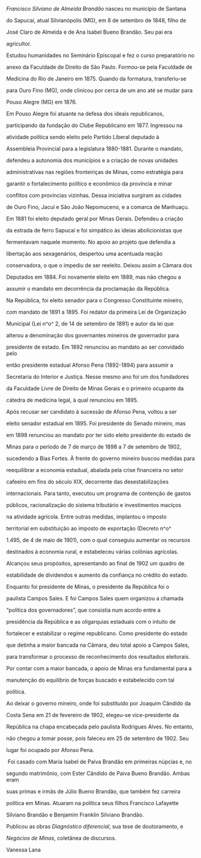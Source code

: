 

*Francisco Silviano de Almeida Brandão* nasceu no município de Santana

do Sapucaí, atual Silvianópolis (MG), em 8 de setembro de 1848, filho de

José Claro de Almeida e de Ana Isabel Bueno Brandão. Seu pai era

agricultor.



Estudou humanidades no Seminário Episcopal e fez o curso preparatório no

anexo da Faculdade de Direito de São Paulo. Formou-se pela Faculdade de

Medicina do Rio de Janeiro em 1875. Quando da formatura, transferiu-se

para Ouro Fino (MG), onde clinicou por cerca de um ano até se mudar para

Pouso Alegre (MG) em 1876.



Em Pouso Alegre foi atuante na defesa dos ideais republicanos,

participando da fundação do Clube Republicano em 1877. Ingressou na

atividade política sendo eleito pelo Partido Liberal deputado à

Assembleia Provincial para a legislatura 1880-1881. Durante o mandato,

defendeu a autonomia dos municípios e a criação de novas unidades

administrativas nas regiões fronteiriças de Minas, como estratégia para

garantir o fortalecimento político e econômico da província e minar

conflitos com províncias vizinhas. Dessa iniciativa surgiram as cidades

de Ouro Fino, Jacuí e São João Nepomuceno, e a comarca de Manhuaçu.



Em 1881 foi eleito deputado geral por Minas Gerais. Defendeu a criação

da estrada de ferro Sapucaí e foi simpático às ideias abolicionistas que

fermentavam naquele momento. No apoio ao projeto que defendia a

libertação aos sexagenários, despertou uma acentuada reação

conservadora, o que o impediu de ser reeleito. Deixou assim a Câmara dos

Deputados em 1884. Foi novamente eleito em 1889, mas não chegou a

assumir o mandato em decorrência da proclamação da República.



Na República, foi eleito senador para o Congresso Constituinte mineiro,

com mandato de 1891 a 1895. Foi redator da primeira Lei de Organização

Municipal (Lei n^o^ 2, de 14 de setembro de 1891) e autor da lei que

alterou a denominação dos governantes mineiros de governador para

presidente de estado. Em 1892 renunciou ao mandato ao ser convidado pelo

então presidente estadual Afonso Pena (1892-1894) para assumir a

Secretaria do Interior e Justiça. Nesse mesmo ano foi um dos fundadores

da Faculdade Livre de Direito de Minas Gerais e o primeiro ocupante da

cátedra de medicina legal, à qual renunciou em 1895.



Após recusar ser candidato à sucessão de Afonso Pena, voltou a ser

eleito senador estadual em 1895. Foi presidente do Senado mineiro, mas

em 1898 renunciou ao mandato por ter sido eleito presidente do estado de

Minas para o período de 7 de março de 1898 a 7 de setembro de 1902,

sucedendo a Bias Fortes. À frente do governo mineiro buscou medidas para

reequilibrar a economia estadual, abalada pela crise financeira no setor

cafeeiro em fins do século XIX, decorrente das desestabilizações

internacionais. Para tanto, executou um programa de contenção de gastos

públicos, racionalização do sistema tributário e investimentos maciços

na atividade agrícola. Entre outras medidas, implantou o imposto

territorial em substituição ao imposto de exportação (Decreto n^o^

1.495, de 4 de maio de 1901), com o qual conseguiu aumentar os recursos

destinados à economia rural, e estabeleceu várias colônias agrícolas.

Alcançou seus propósitos, apresentando ao final de 1902 um quadro de

estabilidade de dividendos e aumento da confiança no crédito do estado.



Enquanto foi presidente de Minas, o presidente da República foi o

paulista Campos Sales. E foi Campos Sales quem organizou a chamada

“política dos governadores”, que consistia num acordo entre a

presidência da República e as oligarquias estaduais com o intuito de

fortalecer e estabilizar o regime republicano. Como presidente do estado

que detinha a maior bancada na Câmara, deu total apoio a Campos Sales,

para transformar o processo de reconhecimento dos resultados eleitorais.

Por contar com a maior bancada, o apoio de Minas era fundamental para a

manutenção do equilíbrio de forças buscado e estabelecido com tal

política.



Ao deixar o governo mineiro, onde foi substituído por Joaquim Cândido da

Costa Sena em 21 de fevereiro de 1902, elegeu-se vice-presidente da

República na chapa encabeçada pelo paulista Rodrigues Alves. No entanto,

não chegou a tomar posse, pois faleceu em 25 de setembro de 1902. Seu

lugar foi ocupado por Afonso Pena.



 Foi casado com Maria Isabel de Paiva Brandão em primeiras núpcias e, no

segundo matrimônio, com Ester Cândido de Paiva Bueno Brandão. Ambas eram

suas primas e irmãs de Júlio Bueno Brandão, que também fez carreira

política em Minas. Atuaram na política seus filhos Francisco Lafayette

Silviano Brandão e Benjamim Franklin Silviano Brandão.



Publicou as obras *Diagnóstico diferencial*, sua tese de doutoramento, e

*Negócios de Minas*, coletânea de discursos.



Vanessa Lana



